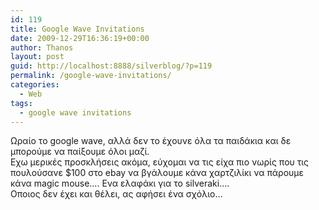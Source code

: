 ```yaml
---
id: 119
title: Google Wave Invitations
date: 2009-12-29T16:36:19+00:00
author: Thanos
layout: post
guid: http://localhost:8888/silverblog/?p=119
permalink: /google-wave-invitations/
categories:
  - Web
tags:
  - google wave invitations
---
```

Ωραίο το google wave, αλλά δεν το έχουνε όλα τα παιδάκια και δε μπορούμε να παίξουμε όλοι μαζί.  
Εχω μερικές προσκλήσεις ακόμα, εύχομαι να τις είχα πιο νωρίς που τις πουλούσανε $100 στο ebay να βγάλουμε κάνα χαρτζιλίκι να πάρουμε κάνα magic mouse…. Ενα ελαφάκι για το silveraki….  
Οποιος δεν έχει και θέλει, ας αφήσει ένα σχόλιο…